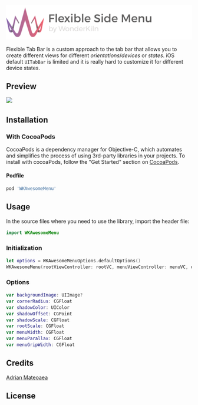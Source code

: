 ![Flexible Side Menu Header](.repo/flexible-side-menu-header.png)

Flexible Tab Bar is a custom approach to the tab bar that allows you to create different views for different *orientations*/*devices* or *states*. iOS default `UITabBar` is limited and it is really hard to customize it for different device states.

## Preview

<img src="https://raw.githubusercontent.com/wonderkiln/WKAwesomeMenu/master/Demo/demo.gif" width="300"/>

## Installation

### With CocoaPods

CocoaPods is a dependency manager for Objective-C, which automates and simplifies the process of using 3rd-party libraries in your projects. To install with cocoaPods, follow the "Get Started" section on [CocoaPods](https://cocoapods.org/).

#### Podfile
```ruby
pod 'WKAwesomeMenu'
```

## Usage

In the source files where you need to use the library, import the header file:

```swift
import WKAwesomeMenu
```

### Initialization

```swift
let options = WKAwesomeMenuOptions.defaultOptions()
WKAwesomeMenu(rootViewController: rootVC, menuViewController: menuVC, options: options)
```

### Options

```swift
var backgroundImage: UIImage?
var cornerRadius: CGFloat
var shadowColor: UIColor
var shadowOffset: CGPoint
var shadowScale: CGFloat
var rootScale: CGFloat
var menuWidth: CGFloat
var menuParallax: CGFloat
var menuGripWidth: CGFloat
```

## Credits
[Adrian Mateoaea](https://github.com/adrianitech)

## License
